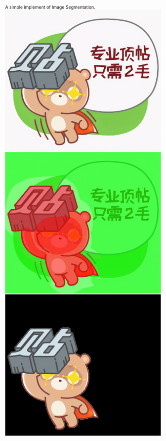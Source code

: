 A simple implement of Image Segmentation.
![Image text](https://github.com/HaohuaLv/ImageSegmentation/blob/master/input.png)
![Image text](https://github.com/HaohuaLv/ImageSegmentation/blob/master/masked_img.png)
![Image text](https://github.com/HaohuaLv/ImageSegmentation/blob/master/output.png)
